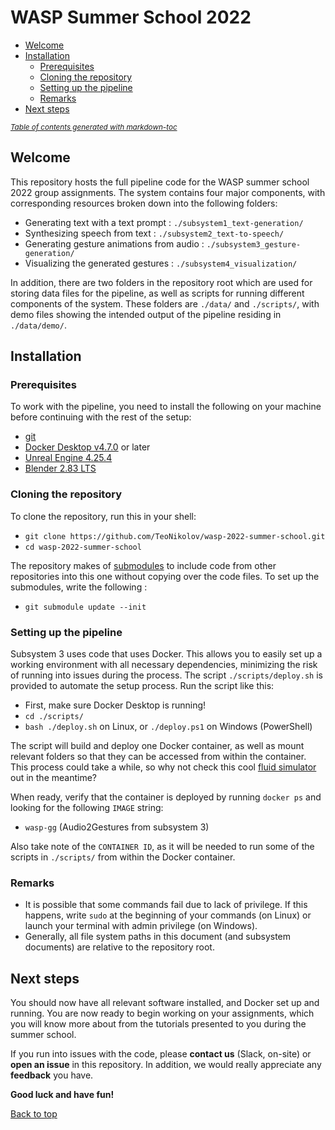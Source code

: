 
# WASP Summer School 2022

- [Welcome](#welcome)
- [Installation](#installation)
  * [Prerequisites](#prerequisites)
  * [Cloning the repository](#cloning-the-repository)
  * [Setting up the pipeline](#setting-up-the-pipeline)
  * [Remarks](#remarks)
- [Next steps](#next-steps)

<small><i><a href='http://ecotrust-canada.github.io/markdown-toc/'>Table of contents generated with markdown-toc</a></i></small>


## Welcome

This repository hosts the full pipeline code for the WASP summer school 2022 group assignments. The system contains four major components, with corresponding resources broken down into the following folders:

- Generating text with a text prompt : `./subsystem1_text-generation/`
- Synthesizing speech from text : `./subsystem2_text-to-speech/`
- Generating gesture animations from audio : `./subsystem3_gesture-generation/`
- Visualizing the generated gestures : `./subsystem4_visualization/`
 
In addition, there are two folders in the repository root which are used for storing data files for the pipeline, as well as scripts for running different components of the system. These folders are `./data/` and `./scripts/`, with demo files showing the intended output of the pipeline residing in `./data/demo/`.

## Installation

### Prerequisites

To work with the pipeline, you need to install the following on your machine before continuing with the rest of the setup:

- [git](https://git-scm.com/downloads)
- [Docker Desktop v4.7.0](https://docs.docker.com/get-docker/) or later
- [Unreal Engine 4.25.4](https://www.unrealengine.com/en-US/download)
- [Blender 2.83 LTS](https://www.blender.org/download/releases/2-83/)

### Cloning the repository

To clone the repository, run this in your shell:

- `git clone https://github.com/TeoNikolov/wasp-2022-summer-school.git`
- `cd wasp-2022-summer-school`

The repository makes of [submodules](https://git-scm.com/book/en/v2/Git-Tools-Submodules) to include code from other repositories into this one without copying over the code files. To set up the submodules, write the following :

- `git submodule update --init`

### Setting up the pipeline

Subsystem 3 uses code that uses Docker. This allows you to easily set up a working environment with all necessary dependencies, minimizing the risk of running into issues during the process. The script `./scripts/deploy.sh` is provided to automate the setup process. Run the script like this:

- First, make sure Docker Desktop is running!
- `cd ./scripts/`
- `bash ./deploy.sh` on Linux, or `./deploy.ps1` on Windows (PowerShell)

The script will build and deploy one Docker container, as well as mount relevant folders so that they can be accessed from within the container. This process could take a while, so why not check this cool [fluid simulator](https://paveldogreat.github.io/WebGL-Fluid-Simulation/) out in the meantime?

When ready,  verify that the container is deployed by running `docker ps` and looking for the following `IMAGE` string:

- `wasp-gg` (Audio2Gestures from subsystem 3)

Also take note of the `CONTAINER ID`, as it will be needed to run some of the scripts in `./scripts/` from within the Docker container.

### Remarks

- It is possible that some commands fail due to lack of privilege. If this happens, write `sudo` at the beginning of your commands (on Linux) or launch your terminal with admin privilege (on Windows).
- Generally, all file system paths in this document (and subsystem documents) are relative to the repository root.

## Next steps

You should now have all relevant software installed, and Docker set up and running. You are now ready to begin working on your assignments, which you will know more about from the tutorials presented to you during the summer school.

If you run into issues with the code, please **contact us** (Slack, on-site) or **open an issue** in this repository. In addition, we would really appreciate any **feedback** you have.

**Good luck and have fun!**

[Back to top](#wasp-summer-school-2022)
